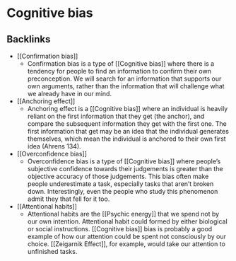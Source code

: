 # Cognitive bias

## Backlinks
* [[Confirmation bias]]
	* Confirmation bias is a type of [[Cognitive bias]] where there is a tendency for people to find an information to confirm their own preconception. We will search for an information that supports our own arguments, rather than the information that will challenge what we already have in our mind.
* [[Anchoring effect]]
	* Anchoring effect is a [[Cognitive bias]] where an individual is heavily reliant on the first information that they get (the anchor), and compare the subsequent information they get with the first one. The first information that get may be an idea that the individual generates themselves, which mean the individual is anchored to their own first idea (Ahrens 134).
* [[Overconfidence bias]]
	* Overconfidence bias is a type of [[Cognitive bias]] where people’s subjective confidence towards their judgements is greater than the objective accuracy of those judgements. This bias often make people underestimate a task, especially tasks that aren’t broken down. Interestingly, even the people who study this phenomenon admit they that fell for it too.
* [[Attentional habits]]
	* Attentional habits are the [[Psychic energy]] that we spend not by our own intention. Attentional habit could formed by either biological or social instructions. [[Cognitive bias]] bias is probably a good example of how our attention could be spent not consciously by our choice. [[Zeigarnik Effect]], for example, would take our attention to unfinished tasks.

<!-- #evergreen #cognitive/bias -->

<!-- {BearID:F0F4A341-2828-44A3-A8BD-D40ABDB5970E-3039-00000F9FDB91C231} -->
